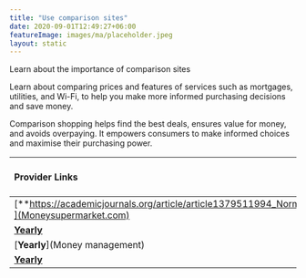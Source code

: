 ```yaml
---
title: "Use comparison sites"
date: 2020-09-01T12:49:27+06:00
featureImage: images/ma/placeholder.jpeg
layout: static
---
```


Learn about the importance of comparison sites

Learn about comparing prices and features of services such as mortgages, utilities, and Wi-Fi, to help you make more informed purchasing decisions and save money.

Comparison shopping helps find the best deals, ensures value for money, and avoids overpaying. It empowers consumers to make informed choices and maximise their purchasing power.

| Provider Links      | Free or Paid  |  
| :-----------          | :--------------:      |  
| [**https://academicjournals.org/article/article1379511994_Norman.pdf**](Moneysupermarket.com) | Online | 
| [**Yearly**](AWIN) | Online | 
| [**Yearly**](Money management) | Online | 
| [**Yearly**]() |  | 
  

<br/><br/>






